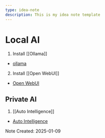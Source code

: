 ```yaml
---
type: idea-note
description: This is my idea note template
---
```


# Local AI

1. Install [[Ollama]]
- [ollama](https://ollama.com/)
2. Install [[Open WebUI]]
- [Open WebUI](https://openwebui.com/)

## Private AI

1. [[Auto Intelligence]]
- [Auto Intelligence](https://github.com/r3dact3d/Auto-Intelligence)


Note Created: 2025-01-09
